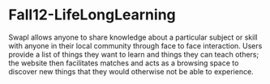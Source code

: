 Fall12-LifeLongLearning
=======================

Swapl allows anyone to share knowledge about a particular subject or skill with anyone in their local community through face to face interaction. Users provide a list of things they want to learn and things they can teach others; the website then facilitates matches and acts as a browsing space to discover new things that they would otherwise not be able to experience.